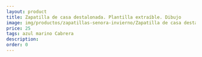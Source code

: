 ```yaml
---
layout: product
title: Zapatilla de casa destalonada. Plantilla extraíble. Dibujo
image: img/productos/zapatillas-senora-invierno/Zapatilla de casa destalonada. Plantilla extraíble. Dibujo=25=azul marino Cabrera.webp
price: 25
tags: azul marino Cabrera
description: 
order: 0
---
```


